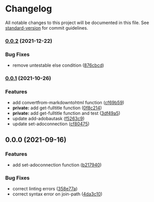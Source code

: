# Changelog

All notable changes to this project will be documented in this file. See [standard-version](https://github.com/conventional-changelog/standard-version) for commit guidelines.

### [0.0.2](https://github.com/manx0mef0e/adobautaskgen/compare/v0.0.1...v0.0.2) (2021-12-22)


### Bug Fixes

* remove untestable else condition ([876cbcd](https://github.com/manx0mef0e/adobautaskgen/commits/876cbcda98abc3321b14bba229379005bbb4c9ca))

### [0.0.1](https://github.com/manx0mef0e/adobautaskgen/compare/v0.0.0...v0.0.1) (2021-10-26)


### Features

* add convertfrom-markdowntohtml function ([cf69b59](https://github.com/manx0mef0e/adobautaskgen/commits/cf69b59b3d9c4c2d7243462cec0b467e82de0af2))
* **private:** add get-fulltitle function ([0f8c214](https://github.com/manx0mef0e/adobautaskgen/commits/0f8c21492a47e44045366b5ef71c28f41f9e7eba))
* **private:** add get-fulltitle function and test ([3df49a5](https://github.com/manx0mef0e/adobautaskgen/commits/3df49a5122356a098edfb8bd9d0ad60cb6242afc))
* update add-adobautask ([f5263c9](https://github.com/manx0mef0e/adobautaskgen/commits/f5263c94b9b3c50aa4b2a4e25e3cfc686eb99eb3))
* update set-adoconnection ([cf80475](https://github.com/manx0mef0e/adobautaskgen/commits/cf804758be41df31f771eeb1d04ed0f7c3da9d9c))

## 0.0.0 (2021-09-16)


### Features

* add set-adoconnection function ([b217940](https://github.com/manx0mef0e/adobautaskgen/commit/b217940dfc3607a51e1c73ca62ec4b34e62c2704))


### Bug Fixes

* correct linting errors ([358e77a](https://github.com/manx0mef0e/adobautaskgen/commit/358e77a0a564191a9182f5ac6b8330e8820e8230))
* correct syntax error on join-path ([4da3c10](https://github.com/manx0mef0e/adobautaskgen/commit/4da3c104d0ffb22a539bcaa19f7ffb676173434f))
